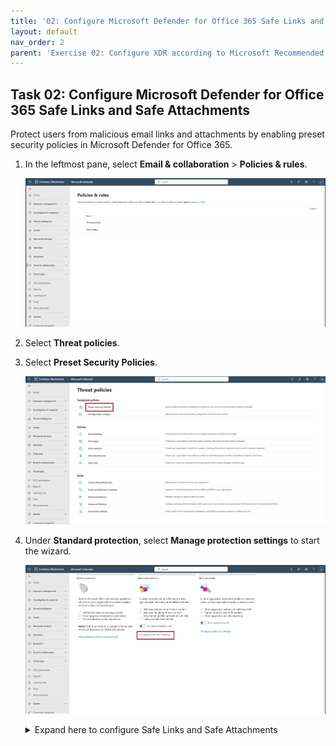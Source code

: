 ```yaml
---
title: '02: Configure Microsoft Defender for Office 365 Safe Links and Safe Attachments'
layout: default
nav_order: 2
parent: 'Exercise 02: Configure XDR according to Microsoft Recommended Practices'
---
```


## Task 02: Configure Microsoft Defender for Office 365 Safe Links and Safe Attachments

Protect users from malicious email links and attachments by enabling preset security policies in Microsoft Defender for Office 365.

1. In the leftmost pane, select **Email & collaboration** > **Policies & rules**. 

    ![05-MDO-Settings-1.png](../../media/05-MDO-Settings-1.png)

1. Select **Threat policies**.

1. Select **Preset Security Policies**.

    ![06-MDO-Settings-2.png](../../media/06-MDO-Settings-2.png)

1. Under **Standard protection**, select **Manage protection settings** to start the wizard.

    ![07-MDO-Settings-3.png](../../media/07-MDO-Settings-3.png)

    <details markdown='block'>
    <summary>Expand here to configure Safe Links and Safe Attachments</summary>

    - On the **Exchange Online Protection** page, select **All recipients**, then select **Next**.  
      
      ![08-MDO-Settings-4.png](../../media/08-MDO-Settings-4.png)

    - On the **Defender for Office 365 Protection** page, select **All recipients**, then select **Next**.  
      
      ![09-MDO-Settings-5.png](../../media/09-MDO-Settings-5.png)

      {: .note }
      > The assignments above create or update Safe Links and Safe Attachments policies for everyone in the organization.

    - On the **Impersonation Protection** page, select **Next**.

      ![10-MDO-Settings-6.png](../../media/10-MDO-Settings-6.png)
    
    - Optionally add VIP mailboxes, domains, and trusted senders, then select **Next**.  
      
      ![11-MDO-Settings-7.png](../../media/11-MDO-Settings-7.png)

      ![12-MDO-Settings-8.png](../../media/12-MDO-Settings-8.png)  
    
      ![13-MDO-Settings-9.png](../../media/13-MDO-Settings-9.png)

    - On the **Policy mode** page, select **Turn on the policy when finished** and select **Next**.

      ![14-MDO-Settings-10.png](../../media/14-MDO-Settings-10.png)

    - Select **Confirm** to submit and then select **Done**.  
      
      ![15-MDO-Settings-11.png](../../media/15-MDO-Settings-11.png)

    </details>